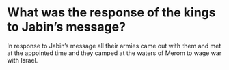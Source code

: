 # What was the response of the kings to Jabin’s message?

In response to Jabin’s message all their armies came out with them and met at the appointed time and they camped at the waters of Merom to wage war with Israel.
